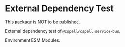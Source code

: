 # External Dependency Test

This package is NOT to be published.

External dependency test of `@cspell/cspell-service-bus`.

Environment ESM Modules.
